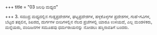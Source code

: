 +++
title = "03 ಜಲಧಿ ಮಧ್ಯದ"

+++
3. ಸಮುದ್ರ ಮಧ್ಯದಲ್ಲಿನ ಗುಡ್ಡಪ್ರದೇಶಗಳ, ಘಟ್ಟಪ್ರದೇಶಗಳ, ಹಳ್ಳಕೊಳ್ಳಗಳ ಪ್ರದೇಶಗಳ, ಗುಹೆ-ಗವಿಗಳ, ಬೆಟ್ಟದ ತಪ್ಪಲಿನ, ಶಿಖರದ, ದುರ್ಗಗಳ ಬೀದಿಗಳಲ್ಲಿನ ನೆಲದ ಪ್ರಜೆಗಳಲ್ಲಿ ಯಾರೂ ಉಳಿಯದೆ, ಎಲ್ಲ ಮಂಡಳಿಕರು, ಮನ್ನೆಯರು, ವಂದಿಜನಗಳ ಸಮೂಹವು ಧರ್ಮರಾಯನನ್ನು ನೋಡಲು ಹಸ್ತಿನಾವತಿಗೆ ಬಂದರು.